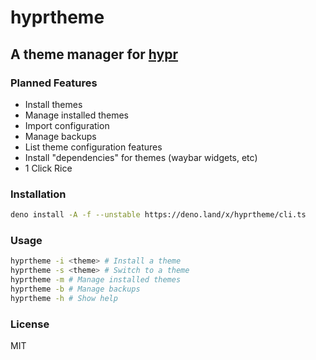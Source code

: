# hyprtheme

## A theme manager for [hypr](https://github.com/hyprwm/Hyprland)

### Planned Features

- Install themes
- Manage installed themes
- Import configuration
- Manage backups
- List theme configuration features
- Install "dependencies" for themes (waybar widgets, etc)
- 1 Click Rice

### Installation

```bash
deno install -A -f --unstable https://deno.land/x/hyprtheme/cli.ts
```

### Usage

```bash
hyprtheme -i <theme> # Install a theme
hyprtheme -s <theme> # Switch to a theme
hyprtheme -m # Manage installed themes
hyprtheme -b # Manage backups
hyprtheme -h # Show help
```

### License

MIT
